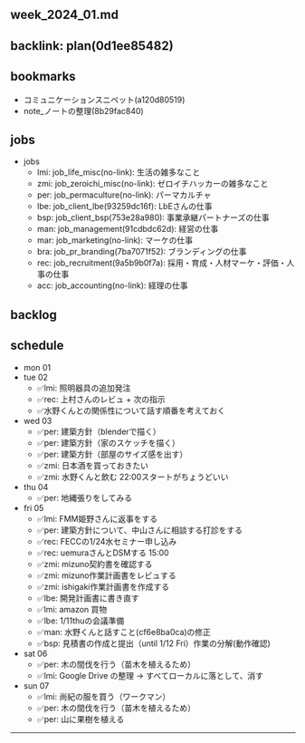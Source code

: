 week_2024_01.md
---

backlink: plan(0d1ee85482)
---

## bookmarks
- コミュニケーションスニペット(a120d80519)
- note_ノートの整理(8b29fac840)

## jobs
- jobs
  - lmi: job_life_misc(no-link): 生活の雑多なこと
  - zmi: job_zeroichi_misc(no-link): ゼロイチハッカーの雑多なこと
  - per: job_permaculture(no-link): パーマカルチャ
  - lbe: job_client_lbe(93259dc16f): LbEさんの仕事
  - bsp: job_client_bsp(753e28a980): 事業承継パートナーズの仕事
  - man: job_management(91cdbdc62d): 経営の仕事
  - mar: job_marketing(no-link): マーケの仕事
  - bra: job_pr_branding(7ba7071f52): ブランディングの仕事
  - rec: job_recruitment(9a5b9b0f7a): 採用・育成・人材マーケ・評価・人事の仕事
  - acc: job_accounting(no-link): 経理の仕事

## backlog

## schedule
- mon 01
- tue 02
  - ✅lmi: 照明器具の追加発注
  - ✅rec: 上村さんのレビュ + 次の指示
  - ✅水野くんとの関係性について話す順番を考えておく
- wed 03
  - ✅per: 建築方針（blenderで描く）
  - ✅per: 建築方針（家のスケッチを描く）
  - ✅per: 建築方針（部屋のサイズ感を出す）
  - ✅zmi: 日本酒を買っておきたい
  - ✅zmi: 水野くんと飲む 22:00スタートがちょうどいい
- thu 04
  - ✅per: 地縄張りをしてみる
- fri 05
  - ✅lmi: FMM姫野さんに返事をする
  - ✅per: 建築方針について、中山さんに相談する打診をする
  - ✅rec: FECCの1/24水セミナー申し込み
  - ✅rec: uemuraさんとDSMする 15:00
  - ✅zmi: mizuno契約書を確認する
  - ✅zmi: mizuno作業計画書をレビュする
  - ✅zmi: ishigaki作業計画書を作成する
  - ✅lbe: 開発計画書に書き直す
  - ✅lmi: amazon 買物
  - ✅lbe: 1/11thuの会議準備
  - ✅man: 水野くんと話すこと(cf6e8ba0ca)の修正
  - ✅bsp: 見積書の作成と提出（until 1/12 Fri）作業の分解(動作確認)
- sat 06
  - ✅per: 木の間伐を行う（苗木を植えるため）
  - ✅lmi: Google Drive の整理 → すべてローカルに落として、消す
- sun 07
  - ✅lmi: 尚紀の服を買う（ワークマン）
  - ✅per: 木の間伐を行う（苗木を植えるため）
  - ✅per: 山に果樹を植える

---

